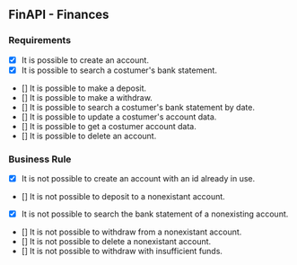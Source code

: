 ## FinAPI - Finances

### Requirements

- [x] It is possible to create an account.
- [x] It is possible to search a costumer's bank statement.
- [] It is possible to make a deposit.
- [] It is possible to make a withdraw.
- [] It is possible to search a costumer's bank statement by date.
- [] It is possible to update a costumer's account data.
- [] It is possible to get a costumer account data.
- [] It is possible to delete an account.

### Business Rule

- [x] It is not possible to create an account with an id already in use.
- [] It is not possible to deposit to a nonexistant account.
- [x] It is not possible to search the bank statement of a nonexisting account.
- [] It is not possible to withdraw from a nonexistant account.
- [] It is not possible to delete a nonexistant account.
- [] It is not possible to withdraw with insufficient funds.
